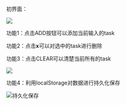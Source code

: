 初界面：

![](C:\Users\95293\Desktop\初始界面.png)

功能1：点击ADD按钮可以添加当前输入的task

功能2：点击**x**可以对选中的task进行删除

功能3：点击CLEAR可以清楚当前所有的task

![](C:\Users\95293\Desktop\添加task后.png)

功能4：利用localStorage对数据进行持久化保存

![]()![持久化保存](C:\Users\95293\Desktop\持久化保存.png)